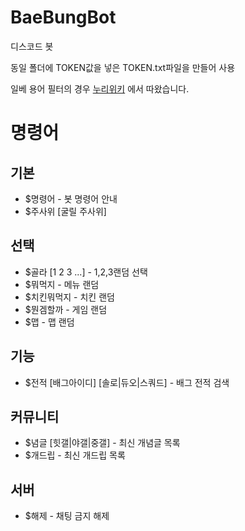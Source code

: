 # BaeBungBot
디스코드 봇

동일 폴더에 TOKEN값을 넣은 TOKEN.txt파일을 만들어 사용

일베 용어 필터의 경우 [누리위키](https://nuriwiki.net/wiki/%EC%9D%BC%EB%B2%A0%EC%A0%80%EC%9E%A5%EC%86%8C/%EC%9A%A9%EC%96%B4) 에서 따왔습니다.

# 명령어
## 기본
* $명령어 - 봇 명령어 안내
* $주사위 [굴릴 주사위]
## 선택 
* $골라 [1 2 3 ...] - 1,2,3랜덤 선택
* $뭐먹지 - 메뉴 랜덤 
* $치킨뭐먹지 - 치킨 랜덤
* $뭔겜할까 - 게임 랜덤 
* $맵 - 맵 랜덤
## 기능 
* $전적 [배그아이디] [솔로|듀오|스쿼드] - 배그 전적 검색
## 커뮤니티
* $념글 [힛갤|야갤|중갤] - 최신 개념글 목록
* $개드립 - 최신 개드립 목록 
## 서버 
* $해제 - 채팅 금지 해제

